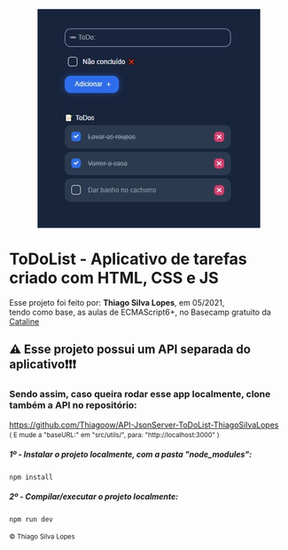 <!---->
<div align="center">
<img src="./ReadMeFiles/app.jpg" align="center">
</div>

# ToDoList - Aplicativo de tarefas criado com HTML, CSS e JS

<p>Esse projeto foi feito por: <strong>Thiago Silva Lopes</strong>, em 05/2021,</br>
tendo como base, as aulas de ECMAScript6+, no Basecamp gratuito da <a href="https://www.cataline.io/basecamp">Cataline</a>

## ⚠ Esse projeto possui um API separada do aplicativo❗❗❗

### Sendo assim, caso queira rodar esse app localmente, clone também a API no repositório:

https://github.com/Thiagoow/API-JsonServer-ToDoList-ThiagoSilvaLopes </br>
<small>( E mude a "baseURL:" em "src/utils/", para: "http://localhost:3000" ) </small>

##### 1º - Instalar o projeto localmente, com a pasta "node_modules":

```
npm install
```

##### 2º - Compilar/executar o projeto localmente:

```
npm run dev
```

<small>© Thiago Silva Lopes </small>
